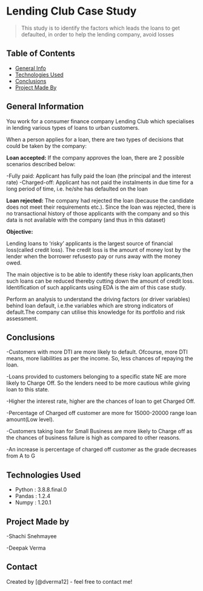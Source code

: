 # Lending Club Case Study
> This study is to identify the factors which leads the loans to get defaulted, in order to help the lending company, avoid losses
> 

## Table of Contents
* [General Info](#general-information)
* [Technologies Used](#technologies-used)
* [Conclusions](#conclusions)
* [Project Made By](#project-made-by)

<!-- You can include any other section that is pertinent to your problem -->

## General Information
You work for a consumer finance company Lending Club which specialises in lending various types of loans to urban customers.
 
 When a person applies for a loan, there are two types of decisions that could be taken by the company:


**Loan accepted:** If the company approves the loan, there are 2  possible scenarios described below:

 -Fully paid: Applicant has fully paid the loan (the principal and the interest rate)
 -Charged-off: Applicant has not paid the instalments in due time for a long period of time, i.e. he/she has defaulted on the loan

**Loan rejected:** The company had rejected the loan (because the candidate does not meet their requirements etc.). Since the loan was rejected, there is no transactional history of those applicants with the company and so this data is not available with the company (and thus in this dataset)

**Objective:**

Lending loans to ‘risky’ applicants is the largest source of financial loss(called credit loss). The credit loss is the amount of money lost by the lender when the borrower refusesto pay or runs away with the money owed.  

The main objective is to be able to identify these risky loan applicants,then such loans can be reduced thereby cutting down the amount of credit loss. Identification of such applicants using EDA is the aim of this case study.   

Perform an analysis to understand the driving factors (or driver variables) behind loan default, i.e.the variables which are strong indicators of default.The company can utilise this knowledge for its portfolio and risk assessment.

## Conclusions
-Customers with more DTI are more likely to default. Ofcourse, more DTI means, more liabilities as per 
the income. So, less chances of repaying the loan.

-Loans provided to customers belonging to a specific state NE are more likely to Charge Off. So the 
lenders need to be more cautious while giving loan to this state.

-Higher the interest rate, higher are the chances of loan to get Charged Off.

-Percentage of Charged off customer are more for 15000-20000 range loan amount(Low level).

-Customers taking loan for Small Business are more likely to Charge off as the chances of business 
failure is high as compared to other reasons.

-An increase is percentage of charged off customer as the grade decreases from A to G

<!-- You don't have to answer all the questions - just the ones relevant to your project. -->


## Technologies Used
- Python : 3.8.8.final.0
- Pandas : 1.2.4
- Numpy : 1.20.1

<!-- As the libraries versions keep on changing, it is recommended to mention the version of library used in this project -->

## Project Made by
-Shachi Snehmayee

-Deepak Verma


## Contact
Created by [@dverma12] - feel free to contact me!


<!-- Optional -->
<!-- ## License -->
<!-- This project is open source and available under the [... License](). -->

<!-- You don't have to include all sections - just the one's relevant to your project -->

